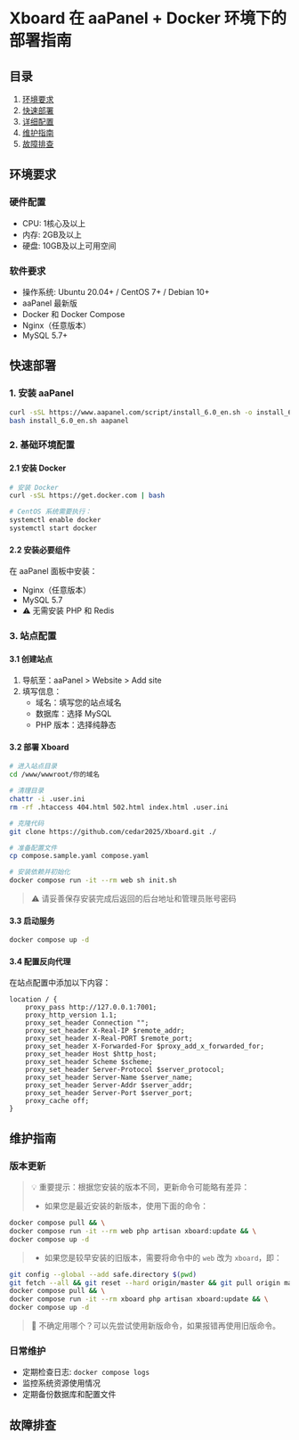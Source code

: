 # Xboard 在 aaPanel + Docker 环境下的部署指南

## 目录
1. [环境要求](#环境要求)
2. [快速部署](#快速部署)
3. [详细配置](#详细配置)
4. [维护指南](#维护指南)
5. [故障排查](#故障排查)

## 环境要求

### 硬件配置
- CPU: 1核心及以上
- 内存: 2GB及以上
- 硬盘: 10GB及以上可用空间

### 软件要求
- 操作系统: Ubuntu 20.04+ / CentOS 7+ / Debian 10+
- aaPanel 最新版
- Docker 和 Docker Compose
- Nginx（任意版本）
- MySQL 5.7+

## 快速部署

### 1. 安装 aaPanel
```bash
curl -sSL https://www.aapanel.com/script/install_6.0_en.sh -o install_6.0_en.sh && \
bash install_6.0_en.sh aapanel
```

### 2. 基础环境配置

#### 2.1 安装 Docker
```bash
# 安装 Docker
curl -sSL https://get.docker.com | bash

# CentOS 系统需要执行：
systemctl enable docker
systemctl start docker
```

#### 2.2 安装必要组件
在 aaPanel 面板中安装：
- Nginx（任意版本）
- MySQL 5.7
- ⚠️ 无需安装 PHP 和 Redis

### 3. 站点配置

#### 3.1 创建站点
1. 导航至：aaPanel > Website > Add site
2. 填写信息：
   - 域名：填写您的站点域名
   - 数据库：选择 MySQL
   - PHP 版本：选择纯静态

#### 3.2 部署 Xboard
```bash
# 进入站点目录
cd /www/wwwroot/你的域名

# 清理目录
chattr -i .user.ini
rm -rf .htaccess 404.html 502.html index.html .user.ini

# 克隆代码
git clone https://github.com/cedar2025/Xboard.git ./

# 准备配置文件
cp compose.sample.yaml compose.yaml

# 安装依赖并初始化
docker compose run -it --rm web sh init.sh
```
> ⚠️ 请妥善保存安装完成后返回的后台地址和管理员账号密码

#### 3.3 启动服务
```bash
docker compose up -d
```

#### 3.4 配置反向代理
在站点配置中添加以下内容：
```nginx
location / {
    proxy_pass http://127.0.0.1:7001;
    proxy_http_version 1.1;
    proxy_set_header Connection "";
    proxy_set_header X-Real-IP $remote_addr;
    proxy_set_header X-Real-PORT $remote_port;
    proxy_set_header X-Forwarded-For $proxy_add_x_forwarded_for;
    proxy_set_header Host $http_host;
    proxy_set_header Scheme $scheme;
    proxy_set_header Server-Protocol $server_protocol;
    proxy_set_header Server-Name $server_name;
    proxy_set_header Server-Addr $server_addr;
    proxy_set_header Server-Port $server_port;
    proxy_cache off;
}
```

## 维护指南

### 版本更新

> 💡 重要提示：根据您安装的版本不同，更新命令可能略有差异：
> - 如果您是最近安装的新版本，使用下面的命令：
```bash
docker compose pull && \
docker compose run -it --rm web php artisan xboard:update && \
docker compose up -d
```
> - 如果您是较早安装的旧版本，需要将命令中的 `web` 改为 `xboard`，即：
```bash
git config --global --add safe.directory $(pwd)
git fetch --all && git reset --hard origin/master && git pull origin master
docker compose pull && \
docker compose run -it --rm xboard php artisan xboard:update && \
docker compose up -d
```
> 🤔 不确定用哪个？可以先尝试使用新版命令，如果报错再使用旧版命令。

### 日常维护
- 定期检查日志: `docker compose logs`
- 监控系统资源使用情况
- 定期备份数据库和配置文件

## 故障排查
